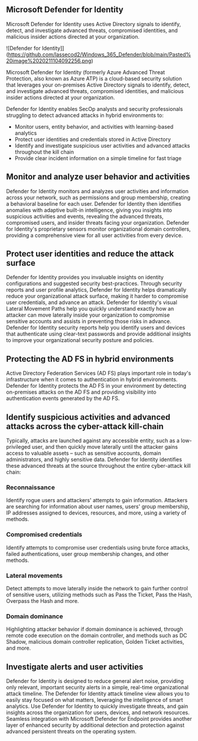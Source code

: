 ## Microsoft Defender for Identity

Microsoft Defender for Identity uses Active Directory signals to identify, detect, and investigate advanced threats, compromised identities, and malicious insider actions directed at your organization.

![Defender for Identity]](https://github.com/lassecod2/Windows_365_Defender/blob/main/Pasted%20image%2020211104092256.png)

Microsoft Defender for Identity (formerly Azure Advanced Threat Protection, also known as Azure ATP) is a cloud-based security solution that leverages your on-premises Active Directory signals to identify, detect, and investigate advanced threats, compromised identities, and malicious insider actions directed at your organization.

Defender for Identity enables SecOp analysts and security professionals struggling to detect advanced attacks in hybrid environments to:

-   Monitor users, entity behavior, and activities with learning-based analytics
-   Protect user identities and credentials stored in Active Directory
-   Identify and investigate suspicious user activities and advanced attacks throughout the kill chain
-   Provide clear incident information on a simple timeline for fast triage

## [](https://docs.microsoft.com/en-us/defender-for-identity/what-is#monitor-and-analyze-user-behavior-and-activities)Monitor and analyze user behavior and activities

Defender for Identity monitors and analyzes user activities and information across your network, such as permissions and group membership, creating a behavioral baseline for each user. Defender for Identity then identifies anomalies with adaptive built-in intelligence, giving you insights into suspicious activities and events, revealing the advanced threats, compromised users, and insider threats facing your organization. Defender for Identity's proprietary sensors monitor organizational domain controllers, providing a comprehensive view for all user activities from every device.

## [](https://docs.microsoft.com/en-us/defender-for-identity/what-is#protect-user-identities-and-reduce-the-attack-surface)Protect user identities and reduce the attack surface

Defender for Identity provides you invaluable insights on identity configurations and suggested security best-practices. Through security reports and user profile analytics, Defender for Identity helps dramatically reduce your organizational attack surface, making it harder to compromise user credentials, and advance an attack. Defender for Identity's visual Lateral Movement Paths help you quickly understand exactly how an attacker can move laterally inside your organization to compromise sensitive accounts and assists in preventing those risks in advance. Defender for Identity security reports help you identify users and devices that authenticate using clear-text passwords and provide additional insights to improve your organizational security posture and policies.

## [](https://docs.microsoft.com/en-us/defender-for-identity/what-is#protecting-the-ad-fs-in-hybrid-environments)Protecting the AD FS in hybrid environments

Active Directory Federation Services (AD FS) plays important role in today's infrastructure when it comes to authentication in hybrid environments. Defender for Identity protects the AD FS in your environment by detecting on-premises attacks on the AD FS and providing visibility into authentication events generated by the AD FS.

## [](https://docs.microsoft.com/en-us/defender-for-identity/what-is#identify-suspicious-activities-and-advanced-attacks-across-the-cyber-attack-kill-chain)Identify suspicious activities and advanced attacks across the cyber-attack kill-chain

Typically, attacks are launched against any accessible entity, such as a low-privileged user, and then quickly move laterally until the attacker gains access to valuable assets – such as sensitive accounts, domain administrators, and highly sensitive data. Defender for Identity identifies these advanced threats at the source throughout the entire cyber-attack kill chain:

### [](https://docs.microsoft.com/en-us/defender-for-identity/what-is#reconnaissance)Reconnaissance

Identify rogue users and attackers' attempts to gain information. Attackers are searching for information about user names, users' group membership, IP addresses assigned to devices, resources, and more, using a variety of methods.

### [](https://docs.microsoft.com/en-us/defender-for-identity/what-is#compromised-credentials)Compromised credentials

Identify attempts to compromise user credentials using brute force attacks, failed authentications, user group membership changes, and other methods.

### [](https://docs.microsoft.com/en-us/defender-for-identity/what-is#lateral-movements)Lateral movements

Detect attempts to move laterally inside the network to gain further control of sensitive users, utilizing methods such as Pass the Ticket, Pass the Hash, Overpass the Hash and more.

### [](https://docs.microsoft.com/en-us/defender-for-identity/what-is#domain-dominance)Domain dominance

Highlighting attacker behavior if domain dominance is achieved, through remote code execution on the domain controller, and methods such as DC Shadow, malicious domain controller replication, Golden Ticket activities, and more.

## [](https://docs.microsoft.com/en-us/defender-for-identity/what-is#investigate-alerts-and-user-activities)Investigate alerts and user activities

Defender for Identity is designed to reduce general alert noise, providing only relevant, important security alerts in a simple, real-time organizational attack timeline. The Defender for Identity attack timeline view allows you to easily stay focused on what matters, leveraging the intelligence of smart analytics. Use Defender for Identity to quickly investigate threats, and gain insights across the organization for users, devices, and network resources. Seamless integration with Microsoft Defender for Endpoint provides another layer of enhanced security by additional detection and protection against advanced persistent threats on the operating system.
